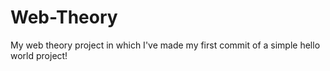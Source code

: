 # Web-Theory
My web theory project in which I've made my first commit of a simple hello world project!
